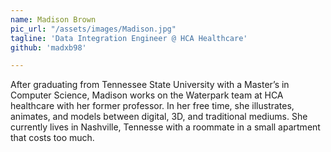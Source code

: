 ```yaml
---
name: Madison Brown
pic_url: "/assets/images/Madison.jpg"
tagline: 'Data Integration Engineer @ HCA Healthcare'
github: 'madxb98'

---
```

After graduating from Tennessee State University with a Master’s in Computer Science, Madison works on the Waterpark team at HCA healthcare with her former professor. In her free time, she illustrates, animates, and models between digital, 3D, and traditional mediums. She currently lives in Nashville, Tennesse with a roommate in a small apartment that costs too much.
